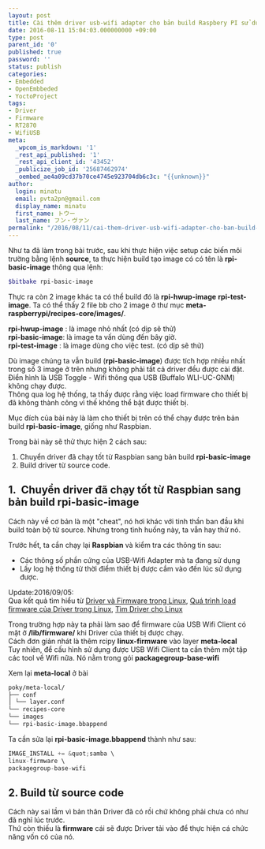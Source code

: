 ```yaml
---
layout: post
title: Cài thêm driver usb-wifi adapter cho bản build Raspbery PI sử dụng Yocto Project
date: 2016-08-11 15:04:03.000000000 +09:00
type: post
parent_id: '0'
published: true
password: ''
status: publish
categories:
- Embedded
- OpenEmbbeded
- YoctoProject
tags:
- Driver
- Firmware
- RT2870
- WifiUSB
meta:
  _wpcom_is_markdown: '1'
  _rest_api_published: '1'
  _rest_api_client_id: '43452'
  _publicize_job_id: '25687462974'
  _oembed_ae4a09cd37b70ce4745e923704db6c3c: "{{unknown}}"
author:
  login: minatu
  email: pvta2pn@gmail.com
  display_name: minatu
  first_name: トウー
  last_name: フン・ヴァン
permalink: "/2016/08/11/cai-them-driver-usb-wifi-adapter-cho-ban-build-raspbery-pi-su-dung-yocto-project-chua-xong/"
---
```

Như ta đã làm trong bài trước, sau khi thực hiện việc setup các biến môi trường bằng lệnh **source**, ta thực hiện build tạo image có có tên là **rpi-basic-image** thông qua lệnh:

```bash  
$bitbake rpi-basic-image  
```

Thực ra còn 2 image khác ta có thể build đó là **rpi-hwup-image** **rpi-test-image**. Ta có thể thấy 2 file bb cho 2 image ở thư mục **meta-raspberrypi/recipes-core/images/**.

**rpi-hwup-image** : là image nhỏ nhất (có dịp sẽ thử)  
**rpi-basic-image**: là image ta vấn dùng đến bây giờ.  
**rpi-test-image** : là image dùng cho việc test. (có dịp sẽ thử)

Dù image chúng ta vẫn build (**rpi-basic-image**) được tích hợp nhiều nhất trong số 3 image ở trên nhưng không phải tất cả driver đều được cài đặt.  
Điển hình là USB Toggle - Wifi thông qua USB (Buffalo WLI-UC-GNM) không chạy được.  
Thông qua log hệ thống, ta thấy được rằng việc load firmware cho thiết bị đã không thành công vì thế không thể bật được thiết bị.

Mục đích của bài này là làm cho thiết bị trên có thể chạy được trên bản build **rpi-basic-image**, giống như Raspbian.

Trong bài này sẽ thử thực hiện 2 cách sau:

1.  Chuyển driver đã chạy tốt từ Raspbian sang bản build **rpi-basic-image**
2.  Build driver từ source code.

## 1.  Chuyển driver đã chạy tốt từ Raspbian sang bản build **rpi-basic-image**

Cách này về cơ bản là một "cheat", nó hơi khác với tinh thần ban đầu khi build toàn bộ từ source. Nhưng trong tình huống này, ta vẫn hay thử nó.

Trước hết, ta cần chạy lại **Raspbian** và kiểm tra các thông tin sau:  
- Các thông số phần cứng của USB-Wifi Adapter mà ta đang sử dụng  
- Lấy log hệ thống từ thời điểm thiết bị được cắm vào đến lúc sử dụng được.

Update:2016/09/05:  
Qua kết quả tìm hiểu từ [Driver và Firmware trong Linux](https://lazytrick.wordpress.com/2016/08/29/khai-niem-driver-va-firmware-trong-linux/), [Quá trình load firmware của Driver trong Linux](https://lazytrick.wordpress.com/2016/09/05/qua-trinh-load-firmware-cua-driver-trong-linux/), [Tìm Driver cho Linux](https://lazytrick.wordpress.com/2016/08/19/xac-dinh-cac-driver-module-dang-duoc-su-dung-tren-linux/)

Trong trường hợp này ta phải làm sao để firmware của USB Wifi Client có mặt ở **/lib/firmware/** khi Driver của thiết bị được chạy.  
Cách đơn giản nhát là thêm rcipy **linux-firmware** vào layer **meta-local**  
Tuy nhiên, để cấu hình sử dụng được USB Wifi Client ta cần thêm một tập các tool về Wifi nữa. Nó nằm trong gói **packagegroup-base-wifi**

Xem lại **meta-local** ở bài[](https://lazytrick.wordpress.com/2016/08/06/them-samba-server-vao-ban-build-linux-cho-raspberry-pi-bang-yocto-project/)

```bash  
poky/meta-local/  
├── conf  
│ └── layer.conf  
└── recipes-core  
└── images  
└── rpi-basic-image.bbappend  
```

Ta cần sửa lại **rpi-basic-image.bbappend** thành như sau:

```python  
IMAGE_INSTALL += &quot;samba \  
linux-firmware \  
packagegroup-base-wifi  
```

## 2. Build từ source code

Cách này sai lầm vì bản thân Driver đã có rồi chứ không phải chưa có như đã nghĩ lúc trước.  
Thứ còn thiếu là **firmware** cái sẽ được Driver tải vào để thực hiện cá chức năng vốn có của nó.